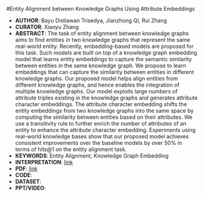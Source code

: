 #Entity Alignment between Knowledge Graphs Using Attribute Embeddings  
+ **AUTHOR**: Bayu Distiawan Trisedya, Jianzhong Qi, Rui Zhang  
+ **CURATOR**: Xiaoyu Zhang  
+ **ABSTRACT**: The task of entity alignment between knowledge graphs aims to find entities in two knowledge graphs that represent the same real-world entity. Recently, embedding-based models are proposed for this task. Such models are built on top of a knowledge graph embedding model that learns entity embeddings to capture the semantic similarity between entities in the same knowledge graph. We propose to learn embeddings that can capture the similarity between entities in different knowledge graphs. Our proposed model helps align entities from different knowledge graphs, and hence enables the integration of multiple knowledge graphs. Our model exploits large numbers of attribute triples existing in the knowledge graphs and generates attribute character embeddings. The attribute character embedding shifts the entity embeddings from two knowledge graphs into the same space by computing the similarity between entities based on their attributes. We use a transitivity rule to further enrich the number of attributes of an entity to enhance the attribute character embedding. Experiments using real-world knowledge bases show that our proposed model achieves consistent improvements over the baseline models by over 50% in terms of hits@1 on the entity alignment task.  
+ **KEYWORDS**: Entity Alignment; Knowledge Graph Embedding
+ **INTERPRETATION**: [link](https://mp.weixin.qq.com/s?__biz=MzU2NjAxNDYwMg==&mid=2247487143&idx=1&sn=ee13fcca9b6010be9bae56da505833cf&utm_source=tuicool&utm_medium=referral)
+ **PDF**: [link](https://aaai.org/ojs/index.php/AAAI/article/view/3798)
+ **CODE**:
+ **DATASET**:
+ **PPT/VIDEO**:
